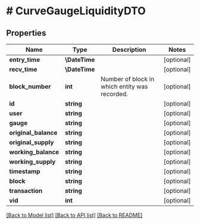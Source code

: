 # # CurveGaugeLiquidityDTO

## Properties

Name | Type | Description | Notes
------------ | ------------- | ------------- | -------------
**entry_time** | **\DateTime** |  | [optional]
**recv_time** | **\DateTime** |  | [optional]
**block_number** | **int** | Number of block in which entity was recorded. | [optional]
**id** | **string** |  | [optional]
**user** | **string** |  | [optional]
**gauge** | **string** |  | [optional]
**original_balance** | **string** |  | [optional]
**original_supply** | **string** |  | [optional]
**working_balance** | **string** |  | [optional]
**working_supply** | **string** |  | [optional]
**timestamp** | **string** |  | [optional]
**block** | **string** |  | [optional]
**transaction** | **string** |  | [optional]
**vid** | **int** |  | [optional]

[[Back to Model list]](../../README.md#models) [[Back to API list]](../../README.md#endpoints) [[Back to README]](../../README.md)
